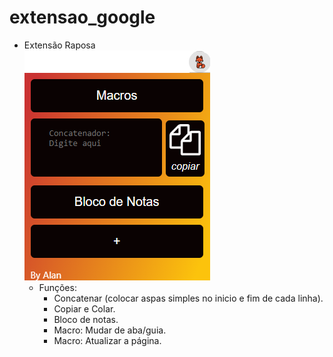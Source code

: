 # extensao_google


- Extensão Raposa  
![Extensão Raposa](https://github.com/alantbarboza/extensao_google/raw/main/raposaFoto.png)
  - Funções:
    - Concatenar (colocar aspas simples no inicio e fim de cada linha).
    - Copiar e Colar.
    - Bloco de notas.
    - Macro: Mudar de aba/guia.
    - Macro: Atualizar a página.
